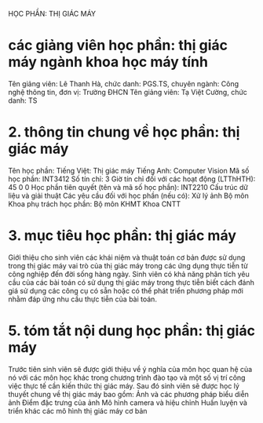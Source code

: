 HỌC PHẦN: THỊ GIÁC MÁY
# các giảng viên học phần: thị giác máy ngành khoa học máy tính
Tên giảng viên: Lê Thanh Hà, chức danh: PGS.TS, chuyên ngành: Công nghệ thông tin, đơn vị: Trường ĐHCN
Tên giảng viên: Tạ Việt Cường, chức danh: TS
# 2. thông tin chung về học phần: thị giác máy
Tên học phần:
Tiếng Việt: Thị giác máy Tiếng Anh: Computer Vision
Mã số học phần: INT3412 Số tín chỉ: 3 Giờ tín chỉ đối với các hoạt động (LTThHTH): 45 0 0 Học phần tiên quyết (tên và mã số học phần): INT2210 Cấu trúc dữ liệu và giải thuật Các yêu cầu đối với học phần (nếu có): Xử lý ảnh Bộ môn Khoa phụ trách học phần: Bộ môn KHMT Khoa CNTT
# 3. mục tiêu học phần: thị giác máy
Giới thiệu cho sinh viên các khái niệm và thuật toán cơ bản được sử dụng trong thị giác máy vai trò của thị giác máy trong các ứng dụng thực tiễn từ công nghiệp đến đời sống hàng ngày. Sinh viên có khả năng phân tích yêu cầu của các bài toán có sử dụng thị giác máy trong thực tiễn biết cách đánh giá sử dụng các công cụ có sẵn hoặc có thể phát triển phương pháp mới nhằm đáp ứng nhu cầu thực tiễn của bài toán.
# 5. tóm tắt nội dung học phần: thị giác máy
Trước tiên sinh viên sẽ được giới thiệu về ý nghĩa của môn học quan hệ của nó với các môn học khác trong chương trình đào tạo và một số vị trí công việc thực tế cần kiến thức thị giác máy. Sau đó sinh viên sẽ được học lý thuyết chung về thị giác máy bao gồm: Ảnh và các phương pháp biểu diễn ảnh Điểm đặc trưng của ảnh Mô hình camera và hiệu chỉnh Huấn luyện và triển khác các mô hình thị giác máy cơ bản
